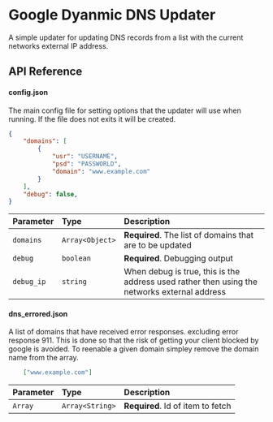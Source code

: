 # Google Dyanmic DNS Updater

A simple updater for updating DNS records from a list with the current networks external IP address.

## API Reference

#### config.json

The main config file for setting options that the updater will use when running.
If the file does not exits it will be created.

```json
{
    "domains": [
        {
            "usr": "USERNAME",
            "psd": "PASSWORLD",
            "domain": "www.example.com"
        }
    ],  
    "debug": false,
}
```

| Parameter | Type     | Description                |
| :-------- | :------- | :------------------------- |
| `domains` | `Array<Object>` | **Required**. The list of domains that are to be updated |
| `debug`   | `boolean` | **Required**. Debugging output |
| `debug_ip`| `string` | When debug is true, this is the address used rather then using the networks external address |

#### dns_errored.json

A list of domains that have received error responses. excluding error response 911.
This is done so that the risk of getting your client blocked by google is avoided.
To reenable a given domain simpley remove the domain name from the array.

```json
    ["www.example.com"]
```

| Parameter | Type     | Description                       |
| :-------- | :------- | :-------------------------------- |
| `Array`      | `Array<String>` | **Required**. Id of item to fetch |
